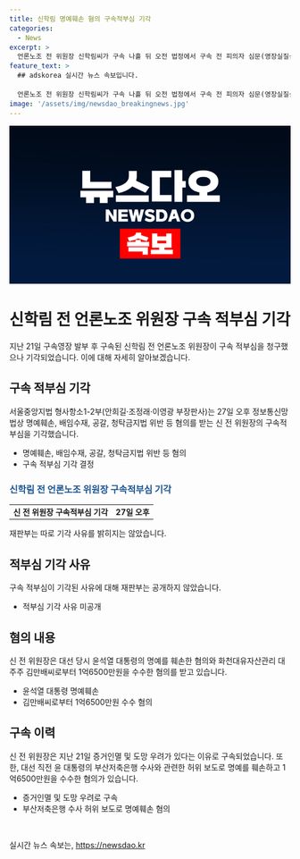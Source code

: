 ```yaml
---
title: 신학림 명예훼손 혐의 구속적부심 기각
categories:
  - News
excerpt: >
  언론노조 전 위원장 신학림씨가 구속 나흘 뒤 오전 법정에서 구속 전 피의자 심문(영장실질심사)을 받았으나 구속적부심이 기각됐다. 신씨는 대선 당시 윤석열 대통령을 허위 인터뷰로 비방한 혐의를 받으며 구속됐으며, 책값 명목으로 1억6500만원을 받은 혐의도 있다. 현재 법원은 구속 적법성을 심사 중이다.
feature_text: >
  ## adskorea 실시간 뉴스 속보입니다.

  언론노조 전 위원장 신학림씨가 구속 나흘 뒤 오전 법정에서 구속 전 피의자 심문(영장실질심사)을 받았으나 구속적부심이 기각됐다. 신씨는 대선 당시 윤석열 대통령을 허위 인터뷰로 비방한 혐의를 받으며 구속됐으며, 책값 명목으로 1억6500만원을 받은 혐의도 있다. 현재 법원은 구속 적법성을 심사 중이다.
image: '/assets/img/newsdao_breakingnews.jpg'
---
```


<p><img src="/assets/img/newsdao_breakingnews.jpg" alt="adskorea 속보" /></p>

<h1>신학림 전 언론노조 위원장 구속 적부심 기각</h1>

<p data-ke-size="size16">지난 21일 구속영장 발부 후 구속된 신학림 전 언론노조 위원장이 구속 적부심을 청구했으나 기각되었습니다. 이에 대해 자세히 알아보겠습니다.</p>

<h2>구속 적부심 기각</h2>

<p data-ke-size="size16">서울중앙지법 형사항소1-2부(안희길·조정래·이영광 부장판사)는 27일 오후 정보통신망법상 명예훼손, 배임수재, 공갈, 청탁금지법 위반 등 혐의를 받는 신 전 위원장의 구속적부심을 기각했습니다.</p>

<ul>
  <li>명예훼손, 배임수재, 공갈, 청탁금지법 위반 등 혐의</li>
  <li>구속 적부심 기각 결정</li>
</ul>

<h3><span style="color: #1a5490;">신학림 전 언론노조 위원장 구속적부심 기각</span></h3>

<table>
  <tbody>
    <tr>
      <td style="text-align: center; height: 17px;"><b>신 전 위원장 구속적부심 기각</b></td>
      <td style="text-align: center; height: 17px;"><b>27일 오후</b></td>
    </tr>
  </tbody>
</table>

<p>재판부는 따로 기각 사유를 밝히지는 않았습니다.</p>

<h2>적부심 기각 사유</h2>

<p data-ke-size="size16">구속 적부심이 기각된 사유에 대해 재판부는 공개하지 않았습니다.</p>

<ul>
  <li>적부심 기각 사유 미공개</li>
</ul>

<h2>혐의 내용</h2>

<p data-ke-size="size16">신 전 위원장은 대선 당시 윤석열 대통령의 명예를 훼손한 혐의와 화천대유자산관리 대주주 김만배씨로부터 1억6500만원을 수수한 혐의를 받고 있습니다.</p>

<ul>
  <li>윤석열 대통령 명예훼손</li>
  <li>김만배씨로부터 1억6500만원 수수 혐의</li>
</ul>

<h2>구속 이력</h2>

<p data-ke-size="size16">신 전 위원장은 지난 21일 증거인멸 및 도망 우려가 있다는 이유로 구속되었습니다. 또한, 대선 직전 윤 대통령의 부산저축은행 수사와 관련한 허위 보도로 명예를 훼손하고 1억6500만원을 수수한 혐의가 있습니다.</p>

<ul>
  <li>증거인멸 및 도망 우려로 구속</li>
  <li>부산저축은행 수사 허위 보도로 명예훼손 혐의</li>
</ul>

<p data-ke-size="size16">&nbsp;</p>
실시간 뉴스 속보는, <a href="https://newsdao.kr" rel="dofollow">https://newsdao.kr</a>


